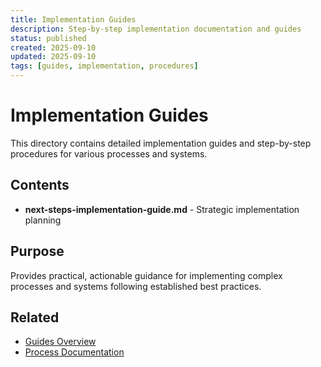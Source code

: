 ```yaml
---
title: Implementation Guides
description: Step-by-step implementation documentation and guides
status: published
created: 2025-09-10
updated: 2025-09-10
tags: [guides, implementation, procedures]
---
```


# Implementation Guides

This directory contains detailed implementation guides and step-by-step procedures for various processes and systems.

## Contents

- **next-steps-implementation-guide.md** - Strategic implementation planning

## Purpose

Provides practical, actionable guidance for implementing complex processes and systems following established best practices.

## Related

- [Guides Overview](<../README.md>)
- [Process Documentation](../../processes/)
